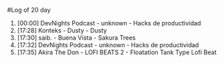 #Log of 20 day

1. [00:00] DevNights Podcast - unknown - Hacks de productividad
1. [17:28] Konteks - Dusty - Dusty
1. [17:30] saib. - Buena Vista - Sakura Trees
1. [17:32] DevNights Podcast - unknown - Hacks de productividad
1. [17:35] Akira The Don - LOFI BEATS 2 - Floatation Tank Type Lofi Beat
